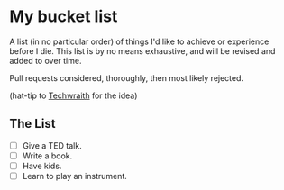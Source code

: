 My bucket list
==============

A list (in no particular order) of things I'd like to achieve or experience before I die. This list is by no means exhaustive, and will be revised and added to over time. 

Pull requests considered, thoroughly, then most likely rejected.

(hat-tip to [Techwraith](https://github.com/Techwraith) for the idea)

## The List

- [ ] Give a TED talk.
- [ ] Write a book.
- [ ] Have kids.
- [ ] Learn to play an instrument.
